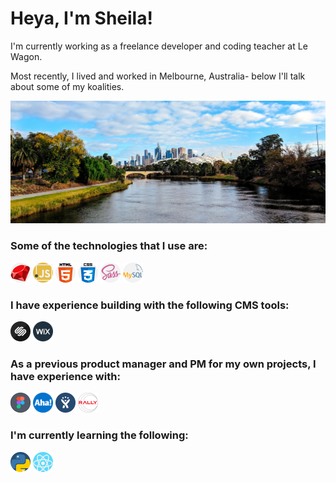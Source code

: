 <h1 class="text-center"> Heya, I'm Sheila! </h1>

 
<p>I'm currently working as a freelance developer and coding teacher at Le Wagon.</p>

<p>Most recently, I lived and worked in Melbourne, Australia- below I'll talk about some of my koalities.</p>

<img src="images/melbourne.jpg">

<h3>Some of the technologies that I use are: </h3>
<p float="left">
 <img src="images/ruby.png" height="32px">     <img src="images/javascript.png" height="32px">     <img src="images/html-5.png" height="32px">     <img src="images/css.png" height="32px">     <img src="images/sass.png" height="32px">     <img src="images/mysql.png" height="32px">
 </p>

<h3>I have experience building with the following CMS tools: </h3>
<img src="images/squarespace.png" height="32px">     <img src="images/wix.png" height="32px">

<h3>As a previous product manager and PM for my own projects, I have experience with: </h3>
<img src="images/figma.png" height="32px">     <img src="images/aha.png" height="32px">     <img src="images/jira.png" height="32px">     <img src="images/rally.png" height="32px">

<h3>I'm currently learning the following: </h3>
<img src="images/python.png" height="32px">     <img src="images/react.png" height="32px">

<!--
**sheesh19/sheesh19** is a ✨ _special_ ✨ repository because its `README.md` (this file) appears on your GitHub profile.

Here are some ideas to get you started:

- 🔭 I’m currently working on ...
- 🌱 I’m currently learning ...
- 👯 I’m looking to collaborate on ...
- 🤔 I’m looking for help with ...
- 💬 Ask me about ...
- 📫 How to reach me: ...
- 😄 Pronouns: ...
- ⚡ Fun fact: ...
-->
